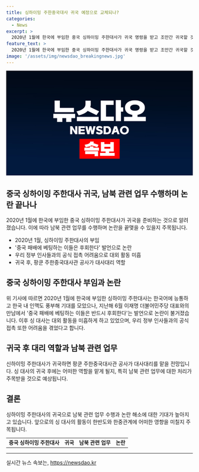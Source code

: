 ```yaml
---
title: 싱하이밍 주한중국대사 귀국 예정으로 교체되나?
categories:
  - News
excerpt: >
  2020년 1월에 한국에 부임한 중국 싱하이밍 주한대사가 귀국 명령을 받고 조만간 귀국할 것으로 전해졌다. 싱 대사는 한국어 능통하고 남북 관련 업무를 담당해왔으나, 지난해 이재명 대표와의 발언으로 논란이 있었고 대외 행보가 미흡한 것으로 알려졌다. 이에 한국 정부와의 접촉도 어려움을 겪고 있어 기피 인물로 지목되는 상황이다. 싱 대사의 귀국 후에는 대사대리로 팡쿤 주한중국대사관 공사가 맡을 것으로 보인다.
feature_text: >
  2020년 1월에 한국에 부임한 중국 싱하이밍 주한대사가 귀국 명령을 받고 조만간 귀국할 것으로 전해졌다. 싱 대사는 한국어 능통하고 남북 관련 업무를 담당해왔으나, 지난해 이재명 대표와의 발언으로 논란이 있었고 대외 행보가 미흡한 것으로 알려졌다. 이에 한국 정부와의 접촉도 어려움을 겪고 있어 기피 인물로 지목되는 상황이다. 싱 대사의 귀국 후에는 대사대리로 팡쿤 주한중국대사관 공사가 맡을 것으로 보인다.
image: '/assets/img/newsdao_breakingnews.jpg'
---
```


<p><img src="/assets/img/newsdao_breakingnews.jpg" alt="pcversion 속보" /></p>

<h2 data-ke-size="size26">중국 싱하이밍 주한대사 귀국, 남북 관련 업무 수행하며 논란 끝나나</h2>

<p data-ke-size="size16">2020년 1월에 한국에 부임한 중국 싱하이밍 주한대사가 귀국을 준비하는 것으로 알려졌습니다. 이에 따라 남북 관련 업무를 수행하며 논란을 끝맺을 수 있을지 주목됩니다.</p>

<ul>
  <li>2020년 1월, 싱하이밍 주한대사의 부임</li>
  <li>'중국 패배에 베팅하는 이들은 후회한다' 발언으로 논란</li>
  <li>우리 정부 인사들과의 공식 접촉 어려움으로 대외 활동 미흡</li>
  <li>귀국 후, 팡쿤 주한중국대사관 공사가 대사대리 역할</li>
</ul>

<h2 data-ke-size="size26">중국 싱하이밍 주한대사 부임과 논란</h2>

<p>위 기사에 따르면 2020년 1월에 한국에 부임한 싱하이밍 주한대사는 한국어에 능통하고 한국 내 인맥도 풍부해 기대를 모았으나, 지난해 6월 이재명 더불어민주당 대표와의 만남에서 '중국 패배에 베팅하는 이들은 반드시 후회한다'는 발언으로 논란이 불거졌습니다. 이후 싱 대사는 대외 활동을 미흡하게 하고 있었으며, 우리 정부 인사들과의 공식 접촉 또한 어려움을 겪었다고 합니다. </p>

<h2 data-ke-size="size26">귀국 후 대리 역할과 남북 관련 업무</h2>

<p>신하이밍 주한대사가 귀국하면 팡쿤 주한중국대사관 공사가 대사대리를 맡을 전망입니다. 싱 대사의 귀국 후에는 어떠한 역할을 맡게 될지, 특히 남북 관련 업무에 대한 처리가 주목받을 것으로 예상됩니다.</p>

<h2 data-ke-size="size26">결론</h2>

<p data-ke-size="size16">싱하이밍 주한대사의 귀국으로 남북 관련 업무 수행과 논란 해소에 대한 기대가 높아지고 있습니다. 앞으로의 싱 대사의 활동이 한반도와 한중관계에 어떠한 영향을 미칠지 주목됩니다.</p>

<table>
    <tbody>
        <tr>
            <td style="text-align: center; height: 17px;"><b>중국 싱하이밍 주한대사</b></td>
            <td style="text-align: center; height: 17px;"><b>귀국</b></td>
            <td style="text-align: center; height: 17px;"><b>남북 관련 업무</b></td>
            <td style="text-align: center; height: 17px;"><b>논란</b></td>
        </tr>
    </tbody>
</table>

<p><hr></p>
실시간 뉴스 속보는, <a href="https://newsdao.kr" rel="dofollow">https://newsdao.kr</a>


